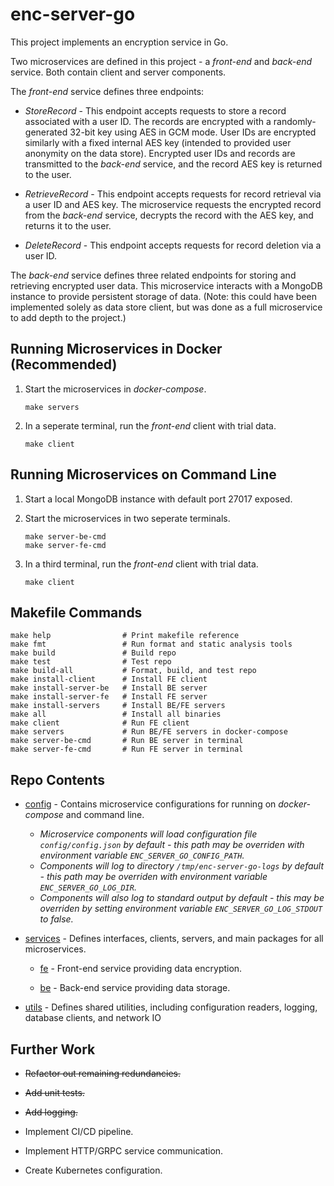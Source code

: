 # enc-server-go #
This project implements an encryption service in Go.

Two microservices are defined in this project - a _front-end_ and _back-end_ service. Both contain client and server components.

The _front-end_ service defines three endpoints:

* _StoreRecord_ - This endpoint accepts requests to store a record associated with a user ID. The records are encrypted with a randomly-generated 32-bit key using AES in GCM mode. User IDs are encrypted similarly with a fixed internal AES key (intended to provided user anonymity on the data store). Encrypted user IDs and records are transmitted to the _back-end_ service, and the record AES key is returned to the user.
	
* _RetrieveRecord_ - This endpoint accepts requests for record retrieval via a user ID and AES key. The microservice requests the encrypted record from the _back-end_ service, decrypts the record with the AES key, and returns it to the user. 

* _DeleteRecord_ - This endpoint accepts requests for record deletion via a user ID. 
	
The _back-end_ service defines three related endpoints for storing and retrieving encrypted user data. This microservice interacts with a MongoDB instance to provide persistent storage of data. (Note: this could have been implemented solely as data store client, but was done as a full microservice to add depth to the project.)

## Running Microservices in Docker (Recommended) ##
1. Start the microservices in _docker-compose_.
    ```
    make servers
    ```
2. In a seperate terminal, run the _front-end_ client with trial data.
    ```
    make client
    ```
    
## Running Microservices on Command Line ##
1. Start a local MongoDB instance with default port 27017 exposed.

2. Start the microservices in two seperate terminals.
    ```
    make server-be-cmd
    make server-fe-cmd
    ```
2. In a third terminal, run the _front-end_ client with trial data.
    ```
    make client
    ```
    
## Makefile Commands ##
```
make help                # Print makefile reference
make fmt                 # Run format and static analysis tools
make build               # Build repo
make test                # Test repo
make build-all           # Format, build, and test repo
make install-client      # Install FE client
make install-server-be   # Install BE server
make install-server-fe   # Install FE server
make install-servers     # Install BE/FE servers
make all                 # Install all binaries
make client              # Run FE client
make servers             # Run BE/FE servers in docker-compose
make server-be-cmd       # Run BE server in terminal
make server-fe-cmd       # Run FE server in terminal
```
 
## Repo Contents ##
* [config](config) - Contains microservice configurations for running on _docker-compose_ and command line. 
    * _Microservice components will load configuration file `config/config.json` by default - this path may be overriden with environment variable `ENC_SERVER_GO_CONFIG_PATH`._
    * _Components will log to directory `/tmp/enc-server-go-logs` by default - this path may be overriden with environment variable `ENC_SERVER_GO_LOG_DIR`._
    * _Components will also log to standard output by default - this may be overriden by setting environment variable `ENC_SERVER_GO_LOG_STDOUT` to false._

* [services](services) - Defines interfaces, clients, servers, and main packages for all microservices.

	* [fe](services/fe) - Front-end service providing data encryption.

	* [be](services/be) - Back-end service providing data storage.

* [utils](utils) - Defines shared utilities, including configuration readers, logging, database clients, and network IO

## Further Work ##

* ~~Refactor out remaining redundancies.~~

* ~~Add unit tests.~~

* ~~Add logging.~~

* Implement CI/CD pipeline.

* Implement HTTP/GRPC service communication.

* Create Kubernetes configuration.
